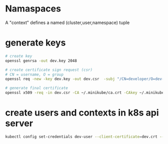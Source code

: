 
# Namaspaces
A "context" defines a named (cluster,user,namespace) tuple


# generate keys
```bash
# create key
openssl genrsa -out dev.key 2048

# create certificate sign request (csr)
# CN = username, O = group
openssl req -new -key dev.key -out dev.csr  -subj "/CN=developer/O=dev-group"

# generate final certificate
openssl x509 -req -in dev.csr -CA ~/.minikube/ca.crt -CAkey ~/.minikube/ca.key -CAcreateserial -out dev.crt -days 500
```

# create users and contexts in k8s api server
```bash
kubectl config set-credentials dev-user --client-certificate=dev.crt --client-key=dev.key
```
